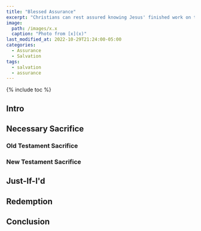 ```yaml
---
title: "Blessed Assurance"
excerpt: "Christians can rest assured knowing Jesus' finished work on the Cross has saved them. With the Bible as our guide, we'll examine this truth in greater detail!"
image: 
  path: /images/x.x
  caption: "Photo from [x](x)"
last_modified_at: 2022-10-29T21:24:00-05:00
categories:
  - Assurance
  - Salvation
tags: 
  - salvation
  - assurance
---
```


{% include toc %}

## Intro

## Necessary Sacrifice
### Old Testament Sacrifice

### New Testament Sacrifice

## Just-If-I'd

## Redemption

## Conclusion
